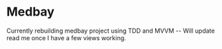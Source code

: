 # Medbay

Currently rebuilding medbay project using TDD and MVVM -- Will update read me once I have a few views working.
